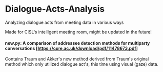 # Dialogue-Acts-Analysis
Analyzing dialogue acts from meeting data in various ways

Made for CISL's intelligent meeting room, might be updated in the future!


  #### new.py: A comparison of addressee detection methods for multiparty conversations [https://core.ac.uk/download/pdf/11478673.pdf]
  Contains Traum and Akker's new method derived from Traum's original method which only utilized dialogue act's, this time using visual (gaze) data.

